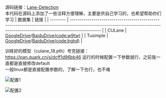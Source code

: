 源码链接：[Lane-Detection](https://github.com/cfzd/Ultra-Fast-Lane-Detection)  
本代码在源码上添加了一些注释方便理解，主要是供自己学习的，也希望帮助你们学习
| 数据集      | 链接                                                                                                                                                                          |
| -------- | --------------------------------------------------------------------------------------------------------------------------------------------------------------------------- |
| CULane   | [GoogleDrive](https://drive.google.com/file/d/1zXBRTw50WOzvUp6XKsi8Zrk3MUC3uFuq/view)/[BaiduDrive(code:w9tw)](https://pan.baidu.com/share/init?surl=9Ig0TrV8MfmFTyCvbSa4ag) |
| Tusimple | [GoogleDrive](https://drive.google.com/file/d/1WCYyur5ZaWczH15ecmeDowrW30xcLrCn/view)/[BaiduDrive(code:bghd)](https://pan.baidu.com/share/init?surl=Fjm5yVq1JDpGjh4bdgdDLA) |

训练好的模型（culane_18.pth）夸克链接：https://pan.quark.cn/s/dcff1d96bb46
运行的时候配置一下参数就行，之前我一直都是直接修改default  
一般linux都是直接配置参数的，了解一下也行，也不难   

![配置1](https://github.com/user-attachments/assets/ed586924-3615-44c4-99c0-f05a54d20db5)  


![配置2](https://github.com/user-attachments/assets/01be3172-87df-4fb9-a83c-cdcb22e8b756)

